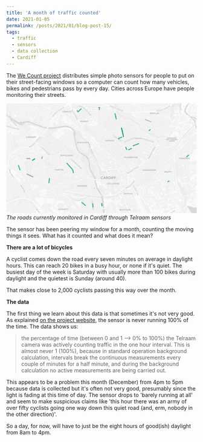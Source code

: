 ```yaml
---
title: 'A month of traffic counted'
date: 2021-01-05
permalink: /posts/2021/01/blog-post-15/
tags:
  - traffic
  - sensors
  - data collection
  - Cardiff
---
```

The [We Count project](https://telraam.net/en/what-is-telraam) distributes simple photo sensors for people to put on their street-facing windows so a computer can count how many vehicles, bikes and pedestrians pass by every day. Cities across Europe have people monitoring their streets.

![Cardiff streets where monitoring is taking place](/images/map_traffic.jpg)
*The roads currently monitored in Cardiff through Telraam sensors*

The sensor has been peering my window for a month, counting the moving things it sees. What has it counted and what does it mean?


**There are a lot of bicycles**

A cyclist comes down the road every seven minutes on average in daylight hours. This can reach 20 bikes in a busy hour, or none if it's quiet. The busiest day of the week is Saturday with usually more than 100 bikes during daylight and the quietest is Sunday (around 40).

That makes close to 2,000 cyclists passing this way over the month.


**The data**

The first thing we learn about this data is that sometimes it's not very good. As explained [on the project website](https://telraam.zendesk.com/hc/en-us/articles/360027325572-Want-more-data-Telraam-API), the sensor is never running 100% of the time. The data shows us:

> the percentage of time (between 0 and 1 –> 0% to 100%) the Telraam camera was actively counting traffic in the one hour interval. This is almost never 1 (100%), because in standard operation background calculation, intervals break the continuous measurements every couple of minutes for a half minute, and during the background calculation no active measurements are being carried out.

This appears to be a problem this month (December) from 4pm to 5pm because data is collected but it's often not very good, presumably since the light is fading at this time of day. The sensor drops to 'barely running at all' and seem to make suspicious claims like 'this hour there was an army of over fifty cyclists going one way down this quiet road (and, erm, nobody in the other direction)'.

So a day, for now, will have to just be the eight hours of good(ish) daylight from 8am to 4pm.
